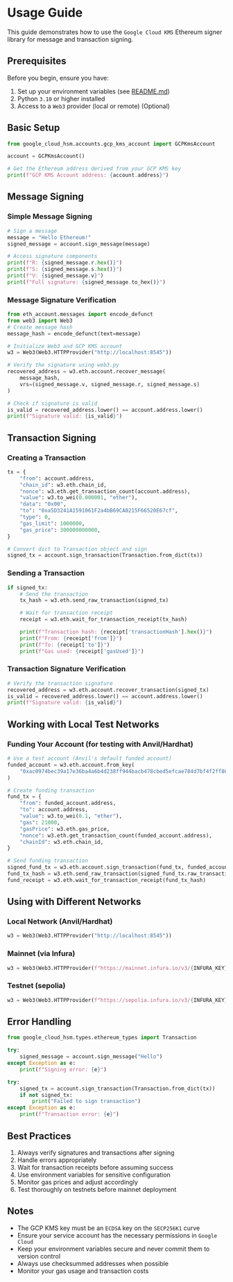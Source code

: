 # Usage Guide

This guide demonstrates how to use the `Google Cloud KMS` Ethereum signer library for message and transaction signing.

## Prerequisites

Before you begin, ensure you have:
1. Set up your environment variables (see [README.md](../index.md))
2. Python `3.10` or higher installed
3. Access to a `Web3` provider (local or remote) (Optional)

## Basic Setup

```python
from google_cloud_hsm.accounts.gcp_kms_account import GCPKmsAccount

account = GCPKmsAccount()

# Get the Ethereum address derived from your GCP KMS key
print(f"GCP KMS Account address: {account.address}")
```

## Message Signing

### Simple Message Signing
```python
# Sign a message
message = "Hello Ethereum!"
signed_message = account.sign_message(message)

# Access signature components
print(f"R: {signed_message.r.hex()}")
print(f"S: {signed_message.s.hex()}")
print(f"V: {signed_message.v}")
print(f"Full signature: {signed_message.to_hex()}")
```

### Message Signature Verification
```python
from eth_account.messages import encode_defunct
from web3 import Web3
# Create message hash
message_hash = encode_defunct(text=message)

# Initialize Web3 and GCP KMS account
w3 = Web3(Web3.HTTPProvider("http://localhost:8545"))

# Verify the signature using web3.py
recovered_address = w3.eth.account.recover_message(
    message_hash,
    vrs=(signed_message.v, signed_message.r, signed_message.s)
)

# Check if signature is valid
is_valid = recovered_address.lower() == account.address.lower()
print(f"Signature valid: {is_valid}")
```

## Transaction Signing

### Creating a Transaction
```python
tx = {
    "from": account.address,
    "chain_id": w3.eth.chain_id,
    "nonce": w3.eth.get_transaction_count(account.address),
    "value": w3.to_wei(0.000001, "ether"),
    "data": "0x00",
    "to": "0xa5D3241A1591061F2a4bB69CA0215F66520E67cf",
    "type": 0,
    "gas_limit": 1000000,
    "gas_price": 300000000000,
}

# Convert dict to Transaction object and sign
signed_tx = account.sign_transaction(Transaction.from_dict(tx))
```

### Sending a Transaction
```python
if signed_tx:
    # Send the transaction
    tx_hash = w3.eth.send_raw_transaction(signed_tx)

    # Wait for transaction receipt
    receipt = w3.eth.wait_for_transaction_receipt(tx_hash)

    print(f"Transaction hash: {receipt['transactionHash'].hex()}")
    print(f"From: {receipt['from']}")
    print(f"To: {receipt['to']}")
    print(f"Gas used: {receipt['gasUsed']}")
```

### Transaction Signature Verification
```python
# Verify the transaction signature
recovered_address = w3.eth.account.recover_transaction(signed_tx)
is_valid = recovered_address.lower() == account.address.lower()
print(f"Signature valid: {is_valid}")
```

## Working with Local Test Networks

### Funding Your Account (for testing with Anvil/Hardhat)
```python
# Use a test account (Anvil's default funded account)
funded_account = w3.eth.account.from_key(
    "0xac0974bec39a17e36ba4a6b4d238ff944bacb478cbed5efcae784d7bf4f2ff80"
)

# Create funding transaction
fund_tx = {
    "from": funded_account.address,
    "to": account.address,
    "value": w3.to_wei(0.1, "ether"),
    "gas": 21000,
    "gasPrice": w3.eth.gas_price,
    "nonce": w3.eth.get_transaction_count(funded_account.address),
    "chainId": w3.eth.chain_id,
}

# Send funding transaction
signed_fund_tx = w3.eth.account.sign_transaction(fund_tx, funded_account.key)
fund_tx_hash = w3.eth.send_raw_transaction(signed_fund_tx.raw_transaction)
fund_receipt = w3.eth.wait_for_transaction_receipt(fund_tx_hash)
```

## Using with Different Networks

### Local Network (Anvil/Hardhat)
```python
w3 = Web3(Web3.HTTPProvider("http://localhost:8545"))
```

### Mainnet (via Infura)
```python
w3 = Web3(Web3.HTTPProvider(f"https://mainnet.infura.io/v3/{INFURA_KEY}"))
```

### Testnet (sepolia)
```python
w3 = Web3(Web3.HTTPProvider(f"https://sepolia.infura.io/v3/{INFURA_KEY}"))
```

## Error Handling

```python
from google_cloud_hsm.types.ethereum_types import Transaction

try:
    signed_message = account.sign_message("Hello")
except Exception as e:
    print(f"Signing error: {e}")

try:
    signed_tx = account.sign_transaction(Transaction.from_dict(tx))
    if not signed_tx:
        print("Failed to sign transaction")
except Exception as e:
    print(f"Transaction error: {e}")
```

## Best Practices

1. Always verify signatures and transactions after signing
2. Handle errors appropriately
3. Wait for transaction receipts before assuming success
4. Use environment variables for sensitive configuration
5. Monitor gas prices and adjust accordingly
6. Test thoroughly on testnets before mainnet deployment

## Notes

- The GCP KMS key must be an `ECDSA` key on the `SECP256K1` curve
- Ensure your service account has the necessary permissions in `Google Cloud`
- Keep your environment variables secure and never commit them to version control
- Always use checksummed addresses when possible
- Monitor your gas usage and transaction costs
